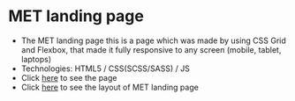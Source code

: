 # MET landing page
- The MET landing page this is a page which was made by using CSS Grid and Flexbox, that made it fully responsive to any screen (mobile, tablet, laptops)
- Technologies: HTML5 / CSS(SCSS/SASS) / JS 
- Click [here](https://anna-inozemets.github.io/met-landing/) to see the page
- Click [here](https://www.figma.com/file/lSR1m42L9YwzQwzzxKwHpw/THE-MET?node-id=8590%3A29) to see the layout of MET landing page
